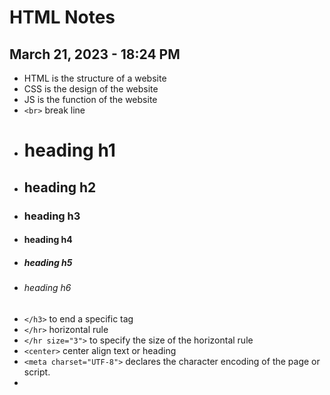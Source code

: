 # HTML Notes
## March 21, 2023 - 18:24 PM
- HTML is the structure of a website
- CSS is the design of the website
- JS is the function of the website
- <code>\<br></code> break line 
- <h1> heading h1
- <h2> heading h2
- <h3> heading h3
- <h4> heading h4
- <h5> heading h5
- <h6> heading h6
-  <code>\</h3></code> to end a specific tag
- <code>\</hr></code> horizontal rule
- <code>\</hr size="3"></code> to specify the size of the horizontal rule
- <code>\<center></code> center align text or heading
- <code>\<meta charset="UTF-8"></code> declares the character encoding of the page or script.
- 



